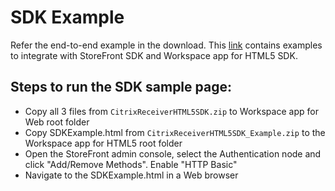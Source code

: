 # SDK Example

Refer the end-to-end example in the download. This [link](https://www.citrix.com/downloads/citrix-receiver/html5/receiver-for-html5-sdk-latest#ctx-dl-eula) contains examples to integrate with StoreFront SDK and Workspace app for HTML5 SDK.

## Steps to run the SDK sample page:

- Copy all 3 files from `CitrixReceiverHTML5SDK.zip` to Workspace app for Web root folder
- Copy SDKExample.html from `CitrixReceiverHTML5SDK_Example.zip` to the Workspace app for HTML5 root folder
- Open the StoreFront admin console, select the Authentication node and click "Add/Remove Methods". Enable "HTTP Basic"
- Navigate to the SDKExample.html in a Web browser
